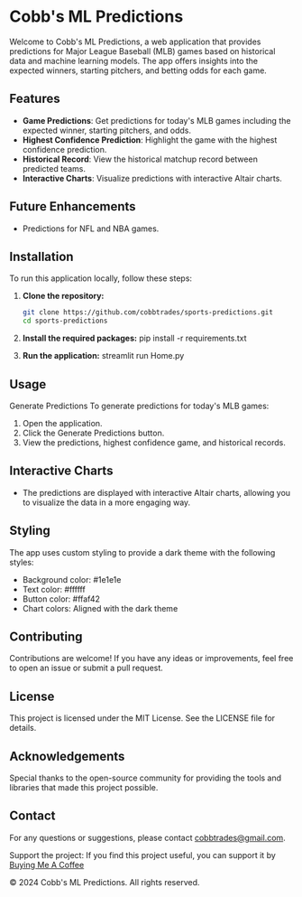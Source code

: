 # Cobb's ML Predictions

Welcome to Cobb's ML Predictions, a web application that provides predictions for Major League Baseball (MLB) games based on historical data and machine learning models. The app offers insights into the expected winners, starting pitchers, and betting odds for each game.

## Features

- **Game Predictions**: Get predictions for today's MLB games including the expected winner, starting pitchers, and odds.
- **Highest Confidence Prediction**: Highlight the game with the highest confidence prediction.
- **Historical Record**: View the historical matchup record between predicted teams.
- **Interactive Charts**: Visualize predictions with interactive Altair charts.

## Future Enhancements

- Predictions for NFL and NBA games.

## Installation

To run this application locally, follow these steps:

1. **Clone the repository:**
   ```bash
   git clone https://github.com/cobbtrades/sports-predictions.git
   cd sports-predictions

2. **Install the required packages:**
   pip install -r requirements.txt

3. **Run the application:**
   streamlit run Home.py

## Usage
Generate Predictions
To generate predictions for today's MLB games:
   1. Open the application.
   2. Click the Generate Predictions button.
   3. View the predictions, highest confidence game, and historical records.
## Interactive Charts
   - The predictions are displayed with interactive Altair charts, allowing you to visualize the data in a more engaging way.
## Styling
The app uses custom styling to provide a dark theme with the following styles:
   - Background color: #1e1e1e
   - Text color: #ffffff
   - Button color: #ffaf42
   - Chart colors: Aligned with the dark theme
## Contributing
Contributions are welcome! If you have any ideas or improvements, feel free to open an issue or submit a pull request.
## License
This project is licensed under the MIT License. See the LICENSE file for details.
## Acknowledgements
Special thanks to the open-source community for providing the tools and libraries that made this project possible.
## Contact
For any questions or suggestions, please contact cobbtrades@gmail.com.

Support the project: If you find this project useful, you can support it by [Buying Me A Coffee](https://www.buymeacoffee.com/cobbtradesg)

© 2024 Cobb's ML Predictions. All rights reserved.
